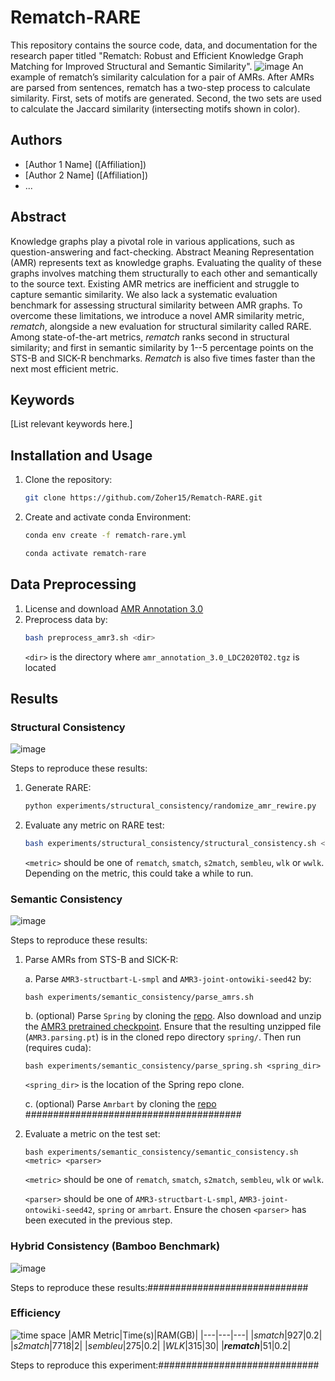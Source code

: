 # Rematch-RARE
This repository contains the source code, data, and documentation for the research paper titled "Rematch: Robust and Efficient Knowledge Graph Matching for Improved Structural and Semantic Similarity".
![image](https://github.com/Zoher15/Rematch-RARE/assets/29090730/04b4f232-4076-4823-91f8-dd6d0c0542bd)
An example of rematch’s similarity calculation for a pair of AMRs. After AMRs are parsed from sentences,
rematch has a two-step process to calculate similarity. First, sets of motifs are generated. Second, the two sets are
used to calculate the Jaccard similarity (intersecting motifs shown in color).

## Authors

* [Author 1 Name] ([Affiliation])
* [Author 2 Name] ([Affiliation])
* ...

## Abstract

Knowledge graphs play a pivotal role in various applications, such as question-answering and fact-checking. Abstract Meaning Representation (AMR) represents text as knowledge graphs. Evaluating the quality of these graphs involves matching them structurally to each other and semantically to the source text. Existing AMR metrics are inefficient and struggle to capture semantic similarity. We also lack a systematic evaluation benchmark for assessing structural similarity between AMR graphs. To overcome these limitations, we introduce a novel AMR similarity metric, _rematch_, alongside a new evaluation for structural similarity called RARE. Among state-of-the-art metrics, _rematch_ ranks second in structural similarity; and first in semantic similarity by 1--5 percentage points on the STS-B and SICK-R benchmarks. _Rematch_ is also five times faster than the next most efficient metric.
## Keywords

[List relevant keywords here.]

## Installation and Usage

1. Clone the repository:

   ```bash
   git clone https://github.com/Zoher15/Rematch-RARE.git
   ```
2. Create and activate conda Environment:
   ```bash
   conda env create -f rematch-rare.yml
   ```
   ```bash
   conda activate rematch-rare
   ```

## Data Preprocessing
1. License and download [AMR Annotation 3.0](https://catalog.ldc.upenn.edu/LDC2020T02)
2. Preprocess data by:
   ```bash
   bash preprocess_amr3.sh <dir>
   ```
   `<dir>` is the directory where `amr_annotation_3.0_LDC2020T02.tgz` is located
## Results
### Structural Consistency
![image](https://github.com/Zoher15/Rematch-RARE/assets/29090730/787c68a4-2e09-4860-a08f-24b420d905b8)

Steps to reproduce these results:
1. Generate RARE:
   ```bash
   python experiments/structural_consistency/randomize_amr_rewire.py
   ```
2. Evaluate any metric on RARE test:
   ```bash
   bash experiments/structural_consistency/structural_consistency.sh <metric>
   ```
   `<metric>` should be one of `rematch`, `smatch`, `s2match`, `sembleu`, `wlk` or `wwlk`. Depending on the metric, this could take a while to run.
### Semantic Consistency
![image](https://github.com/Zoher15/Rematch-RARE/assets/29090730/329ade7e-2e6e-4847-965e-7fa8fff3bfdc)

Steps to reproduce these results:
1. Parse AMRs from STS-B and SICK-R:

   a. Parse `AMR3-structbart-L-smpl` and `AMR3-joint-ontowiki-seed42` by:
      ```
      bash experiments/semantic_consistency/parse_amrs.sh
      ```


   b. (optional) Parse `Spring` by cloning the [repo](https://github.com/SapienzaNLP/spring). Also download and unzip the [AMR3 pretrained checkpoint](http://nlp.uniroma1.it/AMR/AMR3.parsing-1.0.tar.bz2). Ensure that the resulting unzipped file (`AMR3.parsing.pt`) is in the cloned repo directory `spring/`. Then run (requires cuda):
      ```
      bash experiments/semantic_consistency/parse_spring.sh <spring_dir>
      ```
      `<spring_dir>` is the location of the Spring repo clone.


   c. (optional) Parse `Amrbart` by cloning the [repo](https://github.com/goodbai-nlp/AMRBART) #######################################

   
4. Evaluate a metric on the test set:
   ```
   bash experiments/semantic_consistency/semantic_consistency.sh <metric> <parser>
   ```
   `<metric>` should be one of `rematch`, `smatch`, `s2match`, `sembleu`, `wlk` or `wwlk`.
   
   `<parser>` should be one of `AMR3-structbart-L-smpl`, `AMR3-joint-ontowiki-seed42`, `spring` or `amrbart`. Ensure the chosen `<parser>` has been executed in the previous step.
### Hybrid Consistency (Bamboo Benchmark)
![image](https://github.com/Zoher15/Rematch-RARE/assets/29090730/8c6de7b9-ed68-4fed-afe6-2ba383360563)

Steps to reproduce these results:#############################

### Efficiency
![time space](https://github.com/Zoher15/Rematch-RARE/assets/29090730/2024bc28-be07-42fe-a406-ee46bc2f8680)
|AMR Metric|Time(s)|RAM(GB)|
|---|---|---|
|_smatch_|927|0.2|
|_s2match_|7718|2|
|_sembleu_|275|0.2|
|_WLK_|315|30|
|**_rematch_**|51|0.2|

Steps to reproduce this experiment:#############################
